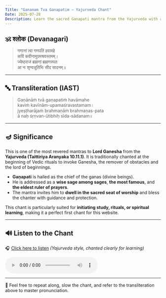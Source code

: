 ```yaml
---
Title: "Gananam Tva Ganapatim – Yajurveda Chant"
Date: 2025-07-28
Description: Learn the sacred Ganapati mantra from the Yajurveda with audio and guidance.
---
```


## 🕉️ श्लोक (Devanagari)

> गणानां त्वा गणपतिं हवामहे  
> कविं कवीनामुपमश्रवस्तमम्।  
> ज्येष्ठराजं ब्रह्मणां ब्रह्मणस्पत  
> आ नः शृण्वन्नूतिभिः सीद सादनम्॥

---

## 🔤 Transliteration (IAST)

> Gaṇānāṁ tvā gaṇapatiṁ havāmahe  
> kaviṁ kavīnām-upamaśravastamam।  
> jyeṣṭharājaṁ brahmaṇāṁ brahmaṇas-pata  
> ā naḥ śṛṇvan-ūtibhiḥ sīda-sādanam॥

---

## 🪔 Significance

This is one of the most revered mantras to **Lord Ganesha** from the **Yajurveda (Taittiriya Aranyaka 10.11.1)**. It is traditionally chanted at the beginning of Vedic rituals to invoke Ganesha, the remover of obstacles and the lord of beginnings.

- **Gaṇapati** is hailed as the chief of the ganas (divine beings).
- He is addressed as a **wise sage among sages**, **the most famous**, and **the eldest ruler of prayers**.
- The mantra invites him to **dwell in the sacred seat of worship** and bless the chanter with guidance and protection.

This chant is particularly suited for **initiating study, rituals, or spiritual learning**, making it a perfect first chant for this website.

---

## 🔊 Listen to the Chant

🎧 [Click here to listen](audio/ganaanaam-tva-ganapatim.mp3)
*(Yajurveda style, chanted clearly for learning)*

<audio controls>
  <source src="audio/gananam-tva.mp3" type="audio/mpeg">
</audio>

---

🙏 Feel free to repeat along, slow the chant, and refer to the transliteration above to master pronunciation.
